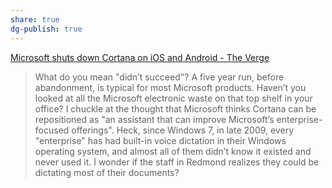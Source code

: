 ```yaml
---
share: true
dg-publish: true
---
```

[Microsoft shuts down Cortana on iOS and Android - The Verge](https://www.theverge.com/2021/4/1/22361687/microsoft-cortana-shut-down-ios-android-mobile-app)

> What do you mean "didn’t succeed"? A five year run, before abandonment, is typical for most Microsoft products. Haven’t you looked at all the Microsoft electronic waste on that top shelf in your office? I chuckle at the thought that Microsoft thinks Cortana can be repositioned as "an assistant that can improve Microsoft’s enterprise-focused offerings". Heck, since Windows 7, in late 2009, every "enterprise" has had built-in voice dictation in their Windows operating system, and almost all of them didn’t know it existed and never used it. I wonder if the staff in Redmond realizes they could be dictating most of their documents?
